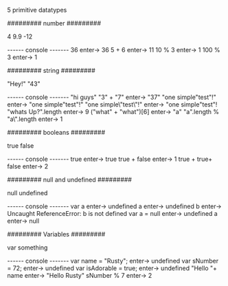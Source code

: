 5 primitive datatypes

######### number #########

4
9.9
-12

------ console -------
36 			enter-> 36
5 + 6 		enter-> 11
10 % 3		enter-> 1
100 % 3		enter-> 1

######### string #########

"Hey!"
"43"

------ console -------
"hi guys"
"3" + "7" 					enter-> "37"
"one simple\"test\"!"		enter-> "one simple"test"!"
"one simple\\\"test\\\"!" 	enter-> "one simple\"test\"!
"whats Up?".length		 	enter-> 9
("what" + "what")[6]	    enter-> "a"
"a".length % "a\\".length  enter->  1 

######### booleans #########

true
false

------ console -------
true                enter-> true
true + false        enter-> 1
true + true+ false  enter-> 2

######### null and undefined #########

null
undefined

------ console -------
var a          enter-> undefined
a              enter-> undefined
b              enter-> Uncaught ReferenceError: b is not defined
var a = null   enter-> undefined
a              enter-> null

######### Variables #########

var something

------ console -------
var name = "Rusty";     enter-> undefined
var sNumber = 72;       enter-> undefined
var isAdorable = true;  enter-> undefined
"Hello "+ name          enter-> "Hello Rusty"
sNumber % 7             enter-> 2